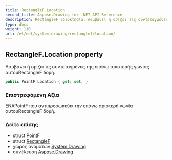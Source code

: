 ```yaml
---
title: RectangleF.Location
second_title: Aspose.Drawing for .NET API Reference
description: RectangleF ιδιοκτησία. Λαμβάνει ή ορίζει τις συντεταγμένες της επάνω αριστερής γωνίας αυτούRectangleF δομή.
type: docs
weight: 110
url: /el/net/system.drawing/rectanglef/location/
---
```

## RectangleF.Location property

Λαμβάνει ή ορίζει τις συντεταγμένες της επάνω αριστερής γωνίας αυτούRectangleF δομή.

```csharp
public PointF Location { get; set; }
```

### Επιστρεφόμενη Αξία

ΕΝΑPointF που αντιπροσωπεύει την επάνω αριστερή γωνία αυτούRectangleF δομή.

### Δείτε επίσης

* struct [PointF](../../pointf/)
* struct [RectangleF](../)
* χώρος ονομάτων [System.Drawing](../../rectanglef/)
* συνέλευση [Aspose.Drawing](../../../)


